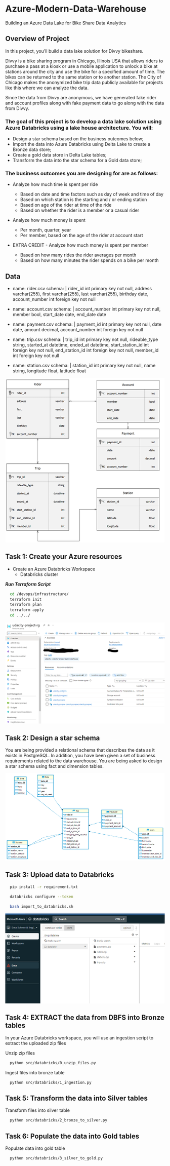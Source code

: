 # Azure-Modern-Data-Warehouse
Building an Azure Data Lake for Bike Share Data Analytics

## Overview of Project

In this project, you'll build a data lake solution for Divvy bikeshare.

Divvy is a bike sharing program in Chicago, Illinois USA that allows riders to purchase a pass at a kiosk or use a mobile application to unlock a bike at stations around the city and use the bike for a specified amount of time. The bikes can be returned to the same station or to another station. The City of Chicago makes the anonymized bike trip data publicly available for projects like this where we can analyze the data.

Since the data from Divvy are anonymous, we have generated fake rider and account profiles along with fake payment data to go along with the data from Divvy. 

### The goal of this project is to develop a data lake solution using Azure Databricks using a lake house architecture. You will:

* Design a star schema based on the business outcomes below;
* Import the data into Azure Databricks using Delta Lake to create a Bronze data store;
* Create a gold data store in Delta Lake tables;
* Transform the data into the star schema for a Gold data store;

### The business outcomes you are designing for are as follows:
* Analyze how much time is spent per ride
    * Based on date and time factors such as day of week and time of day
    * Based on which station is the starting and / or ending station
    * Based on age of the rider at time of the ride
    * Based on whether the rider is a member or a casual rider

* Analyze how much money is spent
    * Per month, quarter, year
    * Per member, based on the age of the rider at account start

* EXTRA CREDIT - Analyze how much money is spent per member
    * Based on how many rides the rider averages per month
    * Based on how many minutes the rider spends on a bike per month

## Data

- name: rider.csv
  schema: |
    rider_id int primary key not null,
    address varchar(255),
    first varchar(255),
    last varchar(255),
    birthday date,
    account_number int foreign key not null

- name: account.csv
  schema: |
    account_number int primary key not null,
    member bool,
    start_date date,
    end_date date

- name: payment.csv
  schema: |
    payment_id int primary key not null,
    date date,
    amount decimal, 
    account_number int foreign key not null

- name: trip.csv
  schema: |
    trip_id int primary key not null,
    rideable_type string, 
    started_at datetime,
    ended_at datetime,
    start_station_id int foreign key not null, 
    end_station_id int foreign key not null, 
    member_id int foreign key not null

- name: station.csv
  schema: |
    station_id int primary key not null,
    name string,
    longitude float,
    latitude float

![Divy ERD](/images/divvy_erd.png)


## Task 1: Create your Azure resources
* Create an Azure Databricks Workspace
  * Databricks cluster

***Run Terraform Script*** 

```bash
  cd /devops/infrastructure/
  terraform init
  terraform plan
  terraform apply
  cd ../../
```

![Resource Group](/images/resource_group.png)



## Task 2: Design a star schema
You are being provided a relational schema that describes the data as it exists in PostgreSQL. In addition, you have been given a set of business requirements related to the data warehouse. You are being asked to design a star schema using fact and dimension tables.

![Star Schema](/images/udacitysynapse_star.png)

## Task 3: Upload data to Databricks

```bash
  pip install -r requirement.txt
```

```bash
  databricks configure --token
```


```bash
  bash import_to_databricks.sh
```

![Upload](/images/data_in_dbfs.png)

## Task 4: EXTRACT the data from DBFS into Bronze tables
In your Azure Databricks workspace, you will use an ingestion script to extract the uploaded zip files

Unzip zip files
```bash
  python src/databricks/0_unzip_files.py
```

Ingest files into bronze table 
```bash
  python src/databricks/1_ingestion.py
```

## Task 5: Transform the data into Silver tables 

Transform files into silver table 
```bash
  python src/databricks/2_bronze_to_silver.py
```

## Task 6: Populate the data into Gold tables 

Populate data into gold table 
```bash
  python src/databricks/3_silver_to_gold.py
```


